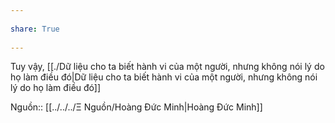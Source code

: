 ---  
share: True  
---  
Tuy vậy, [[./Dữ liệu cho ta biết hành vi của một người, nhưng không nói lý do họ làm điều đó|Dữ liệu cho ta biết hành vi của một người, nhưng không nói lý do họ làm điều đó]]  
Nguồn:: [[../../../Ξ Nguồn/Hoàng Đức Minh|Hoàng Đức Minh]]